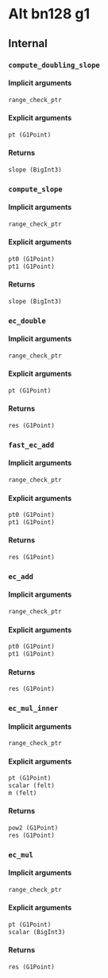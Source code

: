



# Alt bn128 g1

## Internal

### `compute_doubling_slope`
  

#### Implicit arguments
  
```python  
range_check_ptr  
```
#### Explicit arguments
  
```python  
pt (G1Point)  
```
#### Returns
  
```python  
slope (BigInt3)  
```
### `compute_slope`
  

#### Implicit arguments
  
```python  
range_check_ptr  
```
#### Explicit arguments
  
```python  
pt0 (G1Point)  
pt1 (G1Point)  
```
#### Returns
  
```python  
slope (BigInt3)  
```
### `ec_double`
  

#### Implicit arguments
  
```python  
range_check_ptr  
```
#### Explicit arguments
  
```python  
pt (G1Point)  
```
#### Returns
  
```python  
res (G1Point)  
```
### `fast_ec_add`
  

#### Implicit arguments
  
```python  
range_check_ptr  
```
#### Explicit arguments
  
```python  
pt0 (G1Point)  
pt1 (G1Point)  
```
#### Returns
  
```python  
res (G1Point)  
```
### `ec_add`
  

#### Implicit arguments
  
```python  
range_check_ptr  
```
#### Explicit arguments
  
```python  
pt0 (G1Point)  
pt1 (G1Point)  
```
#### Returns
  
```python  
res (G1Point)  
```
### `ec_mul_inner`
  

#### Implicit arguments
  
```python  
range_check_ptr  
```
#### Explicit arguments
  
```python  
pt (G1Point)  
scalar (felt)  
m (felt)  
```
#### Returns
  
```python  
pow2 (G1Point)  
res (G1Point)  
```
### `ec_mul`
  

#### Implicit arguments
  
```python  
range_check_ptr  
```
#### Explicit arguments
  
```python  
pt (G1Point)  
scalar (BigInt3)  
```
#### Returns
  
```python  
res (G1Point)  
```